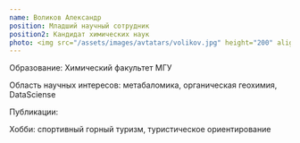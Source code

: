 ```yaml
---
name: Воликов Александр
position: Младший научный сотрудник
position2: Кандидат химических наук
photo: <img src="/assets/images/avtatars/volikov.jpg" height="200" align="middle"/>
---
```


Образование: Химический факультет МГУ

Область научных интересов: метабаломика, органическая геохимия, DataSciense

Публикации:

Хобби: спортивный горный туризм, туристическое ориентирование